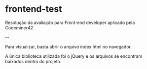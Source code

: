 # frontend-test
Resolução da avaliação para Front-end developer aplicado pela Codeminer42

--

Para visualizar, basta abrir o arquivo index.html no navegador.

A única biblioteca utilizada foi o jQuery e os arquivos se encontram baixados dentro do projeto.
